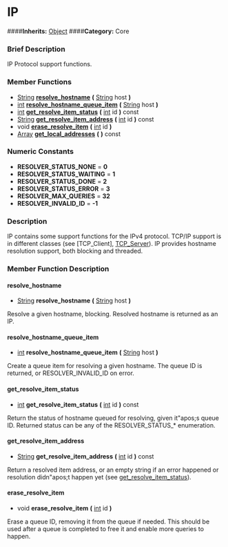 #  IP  
####**Inherits:** [Object](class_object)
####**Category:** Core

###  Brief Description  
IP Protocol support functions.

###  Member Functions 
  * [String](class_string)  **[resolve&#95;hostname](#resolve_hostname)**  **(** [String](class_string) host  **)**
  * [int](class_int)  **[resolve&#95;hostname&#95;queue&#95;item](#resolve_hostname_queue_item)**  **(** [String](class_string) host  **)**
  * [int](class_int)  **[get&#95;resolve&#95;item&#95;status](#get_resolve_item_status)**  **(** [int](class_int) id  **)** const
  * [String](class_string)  **[get&#95;resolve&#95;item&#95;address](#get_resolve_item_address)**  **(** [int](class_int) id  **)** const
  * void  **[erase&#95;resolve&#95;item](#erase_resolve_item)**  **(** [int](class_int) id  **)**
  * [Array](class_array)  **[get&#95;local&#95;addresses](#get_local_addresses)**  **(** **)** const

###  Numeric Constants  
  * **RESOLVER_STATUS_NONE** = **0**
  * **RESOLVER_STATUS_WAITING** = **1**
  * **RESOLVER_STATUS_DONE** = **2**
  * **RESOLVER_STATUS_ERROR** = **3**
  * **RESOLVER_MAX_QUERIES** = **32**
  * **RESOLVER_INVALID_ID** = **-1**

###  Description  
IP contains some support functions for the IPv4 protocol. TCP/IP support is in different classes (see [TCP_Client], [TCP_Server](class_tcp_server)). IP provides hostname resolution support, both blocking and threaded.

###  Member Function Description  

#### <a name="resolve_hostname">resolve_hostname</a>
  * [String](class_string)  **resolve&#95;hostname**  **(** [String](class_string) host  **)**

Resolve a given hostname, blocking. Resolved hostname is returned as an IP.

#### <a name="resolve_hostname_queue_item">resolve_hostname_queue_item</a>
  * [int](class_int)  **resolve&#95;hostname&#95;queue&#95;item**  **(** [String](class_string) host  **)**

Create a queue item for resolving a given hostname. The queue ID is returned, or RESOLVER_INVALID_ID on error.

#### <a name="get_resolve_item_status">get_resolve_item_status</a>
  * [int](class_int)  **get&#95;resolve&#95;item&#95;status**  **(** [int](class_int) id  **)** const

Return the status of hostname queued for resolving, given it"apos;s queue ID. Returned status can be any of the RESOLVER_STATUS_* enumeration.

#### <a name="get_resolve_item_address">get_resolve_item_address</a>
  * [String](class_string)  **get&#95;resolve&#95;item&#95;address**  **(** [int](class_int) id  **)** const

Return a resolved item address, or an empty string if an error happened or resolution didn"apos;t happen yet (see [get&#95;resolve&#95;item&#95;status](#get_resolve_item_status)).

#### <a name="erase_resolve_item">erase_resolve_item</a>
  * void  **erase&#95;resolve&#95;item**  **(** [int](class_int) id  **)**

Erase a queue ID, removing it from the queue if needed. This should be used after a queue is completed to free it and enable more queries to happen.
